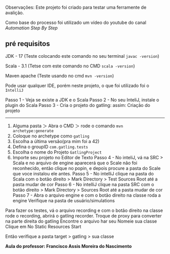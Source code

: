 Observações: Este projeto foi criado para testar uma ferramente de avalição.

Como base do processo foi utilizado um vídeo do youtube do canal _Automation Step By Step_

## pré requisitos

JDK - 17 (Teste colocando este comando no seu terminal `javac -version`)

Scala - 3.1 (Tetse com este comando no CMD `scala -version`)

Maven apache (Teste usando no cmd `mvn -version`)

Pode usar qualquer IDE, porém neste projeto, o que foi utilizado foi o `IntelliJ`

Passo 1 - Veja se existe a JDK e o Scala
Passo 2 - No seu InteliJ, instale o plugin do Scala
Passo 3 - Cria o projeto do gatling:
assim:
Criação do projeto

---

1.  Alguma pasta ＞ Abra o CMD ＞ rode o comando `mvn archetype:generate`
2.  Coloque no archetype como `gatling`
3.  Escolha a última versão(pra mim foi a 42)
4.  Defina o groupID `com.gatling.tests`
5.  Escolha o nome do Projeto `GatlingProject`
6.  Importe seu projeto no Editor de Texto
    Passo 4 - No inteliJ, vá na SRC > Scala e no arquivo de engine aparecerá que o Scale não foi reconhecido, então clique no popin, e depois procure a pasta do Scale que voce instalou ele antes.
    Passo 5 - No intelliJ clique na pasta do Scala com o botão direito > Mark Directory > Test Sources Root até a pasta mudar de cor
    Passo 6 - No intelliJ clique na pasta SRC com o botão direito > Mark Directory > Sources Root até a pasta mudar de cor
    Passo 7 - Abra o arquivo engine e com o botão direito na classe roda a engine
    Verifique na pasta de usuário/simulations

Para fazer os testes, vá o arquivo recording e com o botão direito na classe rode o recording, abrirá o gatling recorder.
Troque de proxy para converter na parte direita do gatling
Encontre o arquivo har seu
Nomeie sua classe
Clique em No Static Resources
Start

Então verifique a pasta target > gatling > sua classe


<b> Aula do professor: Francisco Assis Moreira do Nascimento </b>
